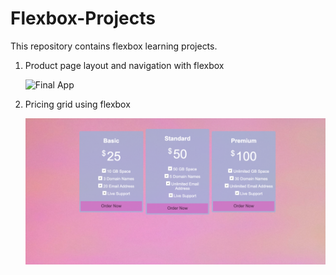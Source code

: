 # Flexbox-Projects
This repository contains flexbox learning projects.

1) Product page layout and navigation with flexbox

    ![Final App](Product-page-layout-with-flexbox/assets/Product-layout-screenshot.png)

2) Pricing grid using flexbox

     ![Final App](Flexbox-pricing-grid/assets/price-grid-screenshot.png)